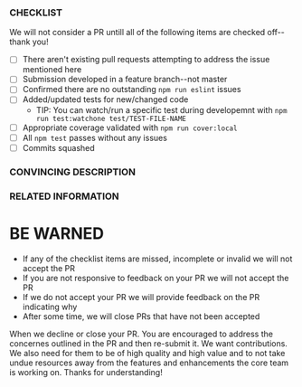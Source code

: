 ### CHECKLIST

We will not consider a PR untill all of the following items are checked off--thank you!

- [ ] There aren't existing pull requests attempting to address the issue mentioned here
- [ ] Submission developed in a feature branch--not master
- [ ] Confirmed there are no outstanding `npm run eslint` issues
- [ ] Added/updated tests for new/changed code
  * TIP: You can watch/run a specific test during developemnt with `npm run test:watchone test/TEST-FILE-NAME`
- [ ] Appropriate coverage validated with `npm run cover:local`
- [ ] All `npm test` passes without any issues
- [ ] Commits squashed

### CONVINCING DESCRIPTION
### RELATED INFORMATION

# BE WARNED

- If any of the checklist items are missed, incomplete or invalid we will not accept the PR
- If you are not responsive to feedback on your PR we will not accept the PR
- If we do not accept your PR we will provide feedback on the PR indicating why
- After some time, we will close PRs that have not been accepted

When we decline or close your PR. You are encouraged to address the concernes outlined in the PR and then re-submit it. We want contributions. We also need for them to be of high quality and high value and to not take undue resources away from the features and enhancements the core team is working on. Thanks for understanding!

